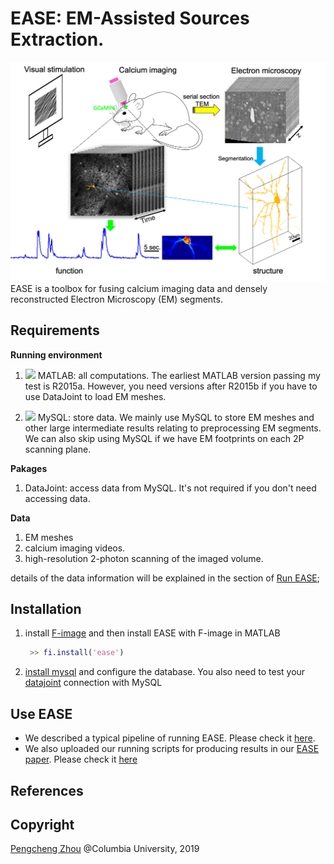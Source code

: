 # EASE: EM-Assisted Sources Extraction. 
![](graph_abstract.png)
EASE is a toolbox for fusing calcium imaging data and densely reconstructed Electron Microscopy (EM) segments. 

## Requirements 
**Running environment**
1. <img src="https://upload.wikimedia.org/wikipedia/commons/2/21/Matlab_Logo.png" height="20" /> MATLAB: all computations. The earliest MATLAB version passing my test is R2015a. However, you need versions after R2015b if you have to use DataJoint to load EM meshes. 

2. <img src="https://upload.wikimedia.org/wikipedia/en/6/62/MySQL.svg" height="20"/> MySQL: store data. We mainly use MySQL to store EM meshes and other large intermediate results relating to preprocessing EM segments. We can also skip using MySQL if we have EM footprints on each 2P scanning plane.   

**Pakages** 

1. DataJoint: access data from MySQL. It's not required if you don't need accessing data.  

**Data**

1. EM meshes 
2. calcium imaging videos. 
3. high-resolution 2-photon scanning of the imaged volume. 

details of the data information will be explained in the section of [Run EASE](run-ease); 

## Installation
1. install [F-image](https://github.com/zhoupc/F-image) and then install EASE with F-image in MATLAB 
   ```matlab 
    >> fi.install('ease')
   ```
2. [install mysql](https://dev.mysql.com/doc/refman/8.0/en/installing.html) and configure the database. You also need to test your [datajoint](https://docs.datajoint.io/matlab/admin/Admin.html) connection with MySQL
## Use EASE 
* We described a typical pipeline of running EASE. Please check it [here](./how_to_use.md).
* We also uploaded our running scripts for producing results in our [EASE paper](xxx). Please check it [here](https://github.com/zhoupc/ease_project)

## References 
## Copyright 
[Pengcheng Zhou](https://zhoupc.github.io) @Columbia University, 2019



